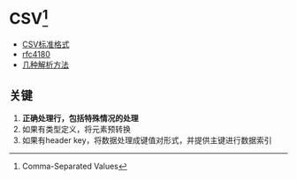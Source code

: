 # CSV[^1]

- [CSV标准格式](https://www.iteye.com/blog/xinglu-1167826)
- [rfc4180](https://www.ietf.org/rfc/rfc4180.txt)
- [几种解析方法](http://lua-users.org/wiki/LuaCsv)

## 关键
1. **正确处理行，包括特殊情况的处理**
2. 如果有类型定义，将元素预转换
3. 如果有header key，将数据处理成键值对形式，并提供主键进行数据索引

[^1]:Comma-Separated Values